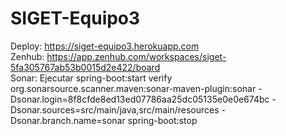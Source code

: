 # SIGET-Equipo3

Deploy: https://siget-equipo3.herokuapp.com  
Zenhub: https://app.zenhub.com/workspaces/siget-5fa305767ab53b0015d2e422/board  
Sonar: Ejecutar spring-boot:start verify org.sonarsource.scanner.maven:sonar-maven-plugin:sonar -Dsonar.login=8f8cfde8ed13ed07786aa25dc05135e0e0e674bc  -Dsonar.sources=src/main/java,src/main/resources -Dsonar.branch.name=sonar spring-boot:stop

